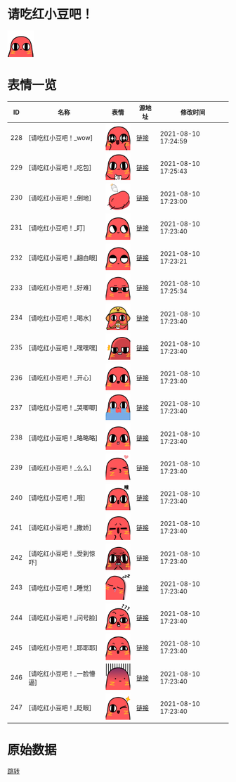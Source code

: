 # 请吃红小豆吧！

<img src="./cover.png" height="60" alt="cover" />

# 表情一览

|ID|名称|表情|源地址|修改时间|
|----|----|----|----|----|
|228|[请吃红小豆吧！_wow]|<img src="./pic/000228_%5B请吃红小豆吧！_wow%5D.png" height="60" alt="wow"/>|[链接](http://i0.hdslb.com/bfs/emote/3392ba98d2bbdc4c1932952bf63796f7ac1b1f41.png)|2021-08-10 17:24:59|
|229|[请吃红小豆吧！_吃包]|<img src="./pic/000229_%5B请吃红小豆吧！_吃包%5D.png" height="60" alt="吃包"/>|[链接](http://i0.hdslb.com/bfs/emote/f6cbadf8ff006c246c7bd583288587a6e20e6069.png)|2021-08-10 17:25:43|
|230|[请吃红小豆吧！_倒地]|<img src="./pic/000230_%5B请吃红小豆吧！_倒地%5D.png" height="60" alt="倒地"/>|[链接](http://i0.hdslb.com/bfs/emote/5b7ede3d668a82ae9ef50d380bb41274757c7780.png)|2021-08-10 17:23:00|
|231|[请吃红小豆吧！_盯]|<img src="./pic/000231_%5B请吃红小豆吧！_盯%5D.png" height="60" alt="盯"/>|[链接](http://i0.hdslb.com/bfs/emote/5c1cad1724fff3597913fe9a09bcb4b41b712ecf.png)|2021-08-10 17:23:40|
|232|[请吃红小豆吧！_翻白眼]|<img src="./pic/000232_%5B请吃红小豆吧！_翻白眼%5D.png" height="60" alt="翻白眼"/>|[链接](http://i0.hdslb.com/bfs/emote/633249bc889384ab3f1e2bd45d578fb7dbe2e109.png)|2021-08-10 17:23:21|
|233|[请吃红小豆吧！_好难]|<img src="./pic/000233_%5B请吃红小豆吧！_好难%5D.png" height="60" alt="好难"/>|[链接](http://i0.hdslb.com/bfs/emote/116cf8aff996554df096b9a1bdc59dd182fa8b22.png)|2021-08-10 17:25:34|
|234|[请吃红小豆吧！_喝水]|<img src="./pic/000234_%5B请吃红小豆吧！_喝水%5D.png" height="60" alt="喝水"/>|[链接](http://i0.hdslb.com/bfs/emote/c227ab352460cab6af9e543811a3451d6aa63908.png)|2021-08-10 17:23:40|
|235|[请吃红小豆吧！_嘿嘿嘿]|<img src="./pic/000235_%5B请吃红小豆吧！_嘿嘿嘿%5D.png" height="60" alt="嘿嘿嘿"/>|[链接](http://i0.hdslb.com/bfs/emote/b24f7db309a7ab96a00f81a1f26d1d4e06761c2d.png)|2021-08-10 17:23:40|
|236|[请吃红小豆吧！_开心]|<img src="./pic/000236_%5B请吃红小豆吧！_开心%5D.png" height="60" alt="开心"/>|[链接](http://i0.hdslb.com/bfs/emote/0903bb143efa6ec71ce5eb91e1bcd9815028eace.png)|2021-08-10 17:23:40|
|237|[请吃红小豆吧！_哭唧唧]|<img src="./pic/000237_%5B请吃红小豆吧！_哭唧唧%5D.png" height="60" alt="哭唧唧"/>|[链接](http://i0.hdslb.com/bfs/emote/516bc179c7312b7087573b5e2d7fc7b1ababa8e2.png)|2021-08-10 17:23:40|
|238|[请吃红小豆吧！_略略略]|<img src="./pic/000238_%5B请吃红小豆吧！_略略略%5D.png" height="60" alt="略略略"/>|[链接](http://i0.hdslb.com/bfs/emote/8bd5c57cb9ef5f511b3cb8119072182e3029fddc.png)|2021-08-10 17:23:40|
|239|[请吃红小豆吧！_么么]|<img src="./pic/000239_%5B请吃红小豆吧！_么么%5D.png" height="60" alt="么么"/>|[链接](http://i0.hdslb.com/bfs/emote/7a59397394b007fef659fc240bb2c3348930efb6.png)|2021-08-10 17:23:40|
|240|[请吃红小豆吧！_哦]|<img src="./pic/000240_%5B请吃红小豆吧！_哦%5D.png" height="60" alt="哦"/>|[链接](http://i0.hdslb.com/bfs/emote/20bcbc681d217027f605c1d667332ecc45744569.png)|2021-08-10 17:23:40|
|241|[请吃红小豆吧！_撒娇]|<img src="./pic/000241_%5B请吃红小豆吧！_撒娇%5D.png" height="60" alt="撒娇"/>|[链接](http://i0.hdslb.com/bfs/emote/74e611ffcd6702fce6e75bea435eb01744c503f8.png)|2021-08-10 17:23:40|
|242|[请吃红小豆吧！_受到惊吓]|<img src="./pic/000242_%5B请吃红小豆吧！_受到惊吓%5D.png" height="60" alt="受到惊吓"/>|[链接](http://i0.hdslb.com/bfs/emote/ffe8b5af6c2e3baa13e8ba9bb5685896311cab84.png)|2021-08-10 17:23:40|
|243|[请吃红小豆吧！_睡觉]|<img src="./pic/000243_%5B请吃红小豆吧！_睡觉%5D.png" height="60" alt="睡觉"/>|[链接](http://i0.hdslb.com/bfs/emote/f6098a8f9a77eb0753064aea2d17e9093d4ef8e0.png)|2021-08-10 17:23:40|
|244|[请吃红小豆吧！_问号脸]|<img src="./pic/000244_%5B请吃红小豆吧！_问号脸%5D.png" height="60" alt="问号脸"/>|[链接](http://i0.hdslb.com/bfs/emote/c6fe095df24f3fbf27f2e0fbb4b6eb983cbd430f.png)|2021-08-10 17:23:40|
|245|[请吃红小豆吧！_耶耶耶]|<img src="./pic/000245_%5B请吃红小豆吧！_耶耶耶%5D.png" height="60" alt="耶耶耶"/>|[链接](http://i0.hdslb.com/bfs/emote/973dd2de70275ec9f325ac8f64957f2e763c6ea3.png)|2021-08-10 17:23:40|
|246|[请吃红小豆吧！_一脸懵逼]|<img src="./pic/000246_%5B请吃红小豆吧！_一脸懵逼%5D.png" height="60" alt="一脸懵逼"/>|[链接](http://i0.hdslb.com/bfs/emote/8f6e7d3128bbc070116617cf840ceccbf2412187.png)|2021-08-10 17:23:40|
|247|[请吃红小豆吧！_眨眼]|<img src="./pic/000247_%5B请吃红小豆吧！_眨眼%5D.png" height="60" alt="眨眼"/>|[链接](http://i0.hdslb.com/bfs/emote/b2106dbba47b42276ea39a8d7d39b8cd21297485.png)|2021-08-10 17:23:40|

# 原始数据

[跳转](./raw.json)

